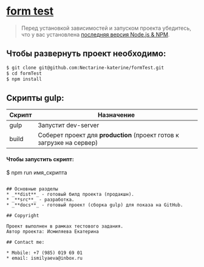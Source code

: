 # [form test](https://nectarine-katerine.github.io/formTest/)

> Перед установкой зависимостей и запуском проекта убедитесь, что у вас установлена [последняя версия Node.js & NPM](https://nodejs.org/en/download/current/).

##  Чтобы развернуть проект необходимо:
```sh
$ git clone git@github.com:Nectarine-katerine/formTest.git
$ cd formTest
$ npm install
```

## Скрипты gulp:

| Скрипт | Назначение |
| ------ | ------ |
| gulp | Запустит dev-server |
| build | Соберет проект для **production** (проект готов к загрузке на сервер) |

#### Чтобы запустить скрипт:

$ npm run имя_скрипта
```

## Основные разделы
* _**dist**_ - готовый билд проекта (продакшн).
* _**src**_ - разработка.
* _**docs**_ - готовый проект (сборка gulp) для показа на GitHub.

## Copyright

Проект выполнен в рамках тестового задания.
Автор проекта: Исмиляева Екатерина

## Contact me:

* Mobile: +7 (985) 019 69 01
* email: ismilyaeva@inbox.ru
